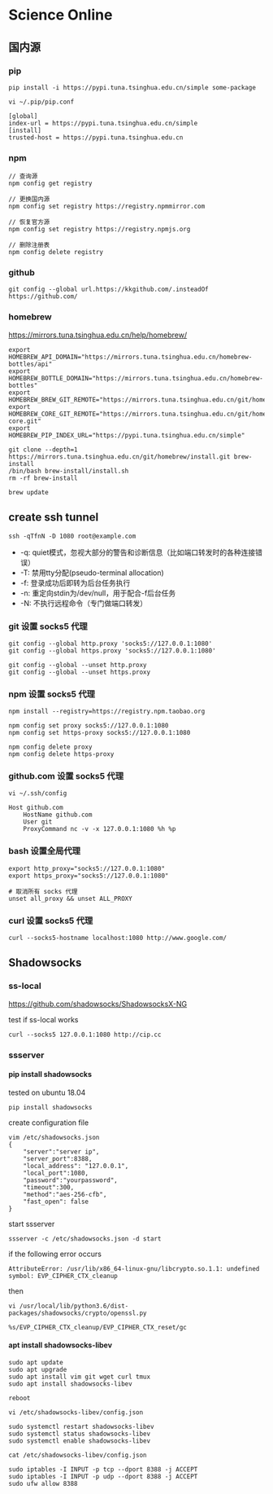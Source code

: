 # Science Online

## 国内源

### pip

```
pip install -i https://pypi.tuna.tsinghua.edu.cn/simple some-package

vi ~/.pip/pip.conf

[global]
index-url = https://pypi.tuna.tsinghua.edu.cn/simple
[install]
trusted-host = https://pypi.tuna.tsinghua.edu.cn
```

### npm

```
// 查询源
npm config get registry

// 更换国内源
npm config set registry https://registry.npmmirror.com

// 恢复官方源
npm config set registry https://registry.npmjs.org

// 删除注册表
npm config delete registry
```

### github

```
git config --global url.https://kkgithub.com/.insteadOf https://github.com/
```

### homebrew

https://mirrors.tuna.tsinghua.edu.cn/help/homebrew/
```
export HOMEBREW_API_DOMAIN="https://mirrors.tuna.tsinghua.edu.cn/homebrew-bottles/api"
export HOMEBREW_BOTTLE_DOMAIN="https://mirrors.tuna.tsinghua.edu.cn/homebrew-bottles"
export HOMEBREW_BREW_GIT_REMOTE="https://mirrors.tuna.tsinghua.edu.cn/git/homebrew/brew.git"
export HOMEBREW_CORE_GIT_REMOTE="https://mirrors.tuna.tsinghua.edu.cn/git/homebrew/homebrew-core.git"
export HOMEBREW_PIP_INDEX_URL="https://pypi.tuna.tsinghua.edu.cn/simple"

git clone --depth=1 https://mirrors.tuna.tsinghua.edu.cn/git/homebrew/install.git brew-install
/bin/bash brew-install/install.sh
rm -rf brew-install

brew update
```

## create ssh tunnel

```
ssh -qTfnN -D 1080 root@example.com
```

* \-q: quiet模式，忽视大部分的警告和诊断信息（比如端口转发时的各种连接错误）
* \-T: 禁用tty分配(pseudo-terminal allocation)
* \-f: 登录成功后即转为后台任务执行
* \-n: 重定向stdin为/dev/null，用于配合-f后台任务
* \-N: 不执行远程命令（专门做端口转发）

### git 设置 socks5 代理

```
git config --global http.proxy 'socks5://127.0.0.1:1080'
git config --global https.proxy 'socks5://127.0.0.1:1080'

git config --global --unset http.proxy
git config --global --unset https.proxy
```

### npm 设置 socks5 代理

```
npm install --registry=https://registry.npm.taobao.org

npm config set proxy socks5://127.0.0.1:1080
npm config set https-proxy socks5://127.0.0.1:1080

npm config delete proxy
npm config delete https-proxy
```

### github.com 设置 socks5 代理

```
vi ~/.ssh/config

Host github.com
    HostName github.com
    User git
    ProxyCommand nc -v -x 127.0.0.1:1080 %h %p
```

### bash 设置全局代理

```
export http_proxy="socks5://127.0.0.1:1080"
export https_proxy="socks5://127.0.0.1:1080"

# 取消所有 socks 代理
unset all_proxy && unset ALL_PROXY
```

### curl 设置 socks5 代理

```
curl --socks5-hostname localhost:1080 http://www.google.com/
```

## Shadowsocks

### ss-local

<https://github.com/shadowsocks/ShadowsocksX-NG>

test if ss-local works

```
curl --socks5 127.0.0.1:1080 http://cip.cc

```

### ssserver

#### pip install shadowsocks

tested on ubuntu 18.04

```
pip install shadowsocks

```

create configuration file

```
vim /etc/shadowsocks.json
{
    "server":"server ip",
    "server_port":8388,
    "local_address": "127.0.0.1",
    "local_port":1080,
    "password":"yourpassword",
    "timeout":300,
    "method":"aes-256-cfb",
    "fast_open": false
}

```

start ssserver

```
ssserver -c /etc/shadowsocks.json -d start

```

if the following error occurs

```
AttributeError: /usr/lib/x86_64-linux-gnu/libcrypto.so.1.1: undefined symbol: EVP_CIPHER_CTX_cleanup

```

then

```
vi /usr/local/lib/python3.6/dist-packages/shadowsocks/crypto/openssl.py

%s/EVP_CIPHER_CTX_cleanup/EVP_CIPHER_CTX_reset/gc

```

#### apt install shadowsocks-libev

```
sudo apt update
sudo apt upgrade
sudo apt install vim git wget curl tmux
sudo apt install shadowsocks-libev

reboot

vi /etc/shadowsocks-libev/config.json

sudo systemctl restart shadowsocks-libev
sudo systemctl status shadowsocks-libev
sudo systemctl enable shadowsocks-libev

cat /etc/shadowsocks-libev/config.json

sudo iptables -I INPUT -p tcp --dport 8388 -j ACCEPT
sudo iptables -I INPUT -p udp --dport 8388 -j ACCEPT
sudo ufw allow 8388
```
